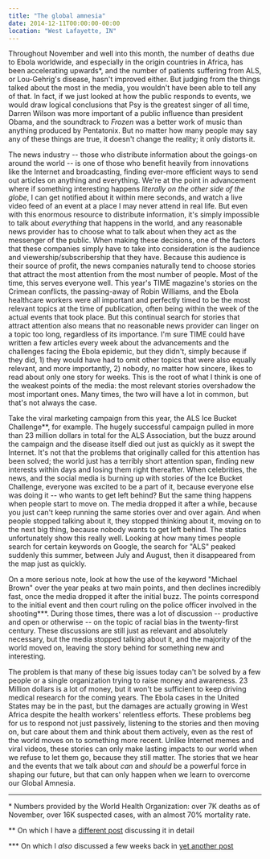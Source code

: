 ```yaml
---
title: "The global amnesia"
date: 2014-12-11T00:00:00-00:00
location: "West Lafayette, IN"
---
```


Throughout November and well into this month, the number of deaths due to Ebola worldwide, and especially in the origin countries in Africa, has been accelerating upwards\*, and the number of patients suffering from ALS, or Lou-Gehrig's disease, hasn't improved either. But judging from the things talked about the most in the media, you wouldn't have been able to tell any of that. In fact, if we just looked at how the public responds to events, we would draw logical conclusions that Psy is the greatest singer of all time, Darren Wilson was more important of a public influence than president Obama, and the soundtrack to _Frozen_ was a better work of music than anything produced by Pentatonix. But no matter how many people may say any of these things are true, it doesn't change the reality; it only distorts it.

The news industry -- those who distribute information about the goings-on around the world -- is one of those who benefit heavily from innovations like the Internet and broadcasting, finding ever-more efficient ways to send out articles on anything and everything. We're at the point in advancement where if something interesting happens _literally on the other side of the globe_, I can get notified about it within mere seconds, and watch a live video feed of an event at a place I may never attend in real life. But even with this enormous resource to distribute information, it's simply impossible to talk about _everything_ that happens in the world, and any reasonable news provider has to choose what to talk about when they act as the messenger of the public. When making these decisions, one of the factors that these companies simply have to take into consideration is the audience and viewership/subscribership that they have. Because this audience is their source of profit, the news companies naturally tend to choose stories that attract the most attention from the most number of people. Most of the time, this serves everyone well. This year's TIME magazine's stories on the Crimean conflicts, the passing-away of Robin Williams, and the Ebola healthcare workers were all important and perfectly timed to be the most relevant topics at the time of publication, often being within the week of the actual events that took place. But this continual search for stories that attract attention also means that no reasonable news provider can linger on a topic too long, regardless of its importance. I'm sure TIME could have written a few articles every week about the advancements and the challenges facing the Ebola epidemic, but they didn't, simply because if they did, 1) they would have had to omit other topics that were also equally relevant, and more importantly, 2) nobody, no matter how sincere, likes to read about only one story for weeks. This is the root of what I think is one of the weakest points of the media: the most relevant stories overshadow the most important ones. Many times, the two will have a lot in common, but that's not always the case.

Take the viral marketing campaign from this year, the ALS Ice Bucket Challenge\*\*, for example. The hugely successful campaign pulled in more than 23 million dollars in total for the ALS Association, but the buzz around the campaign and the disease itself died out just as quickly as it swept the Internet. It's not that the problems that originally called for this attention has been solved; the world just has a terribly short attention span, finding new interests within days and losing them right thereafter. When celebrities, the news, and the social media is burning up with stories of the Ice Bucket Challenge, everyone was excited to be a part of it, because everyone else was doing it -- who wants to get left behind? But the same thing happens when people start to move on. The media dropped it after a while, because you just can't keep running the same stories over and over again. And when people stopped talking about it, they stopped thinking about it, moving on to the next big thing, because nobody wants to get left behind. The statics unfortunately show this really well. Looking at how many times people search for certain keywords on Google, the search for "ALS" peaked suddenly this summer, between July and August, then it disappeared from the map just as quickly.

On a more serious note, look at how the use of the keyword "Michael Brown" over the year peaks at two main points, and then declines incredibly fast, once the media dropped it after the initial buzz. The points correspond to the initial event and then court ruling on the police officer involved in the shooting\*\*\*. During those times, there was a lot of discussion -- productive and open or otherwise -- on the topic of racial bias in the twenty-first century. These discussions are still just as relevant and absolutely necessary, but the media stopped talking about it, and the majority of the world moved on, leaving the story behind for something new and interesting.

The problem is that many of these big issues today can't be solved by a few people or a single organization trying to raise money and awareness. 23 Million dollars is a lot of money, but it won't be sufficient to keep driving medical research for the coming years. The Ebola cases in the United States may be in the past, but the damages are actually growing in West Africa despite the health workers' relentless efforts. These problems beg for us to respond not just passively, listening to the stories and then moving on, but care about them and think about them actively, even as the rest of the world moves on to something more recent. Unlike Internet memes and viral videos, these stories can only make lasting impacts to our world when we refuse to let them go, because they still matter. The stories that we hear and the events that we talk about _can_ and _should_ be a powerful force in shaping our future, but that can only happen when we learn to overcome our Global Amnesia.

---

\* Numbers provided by the World Health Organization: over 7K deaths as of November, over 16K suspected cases, with an almost 70% mortality rate.

\*\* On which I have a [different post](/posts/new-ui-for-social-change/) discussing it in detail

\*\*\* On which I _also_ discussed a few weeks back in [yet another post](/posts/blind-virtue/)
